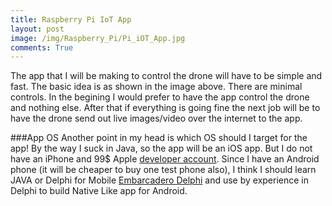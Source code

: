 ```yaml
---
title: Raspberry Pi IoT App
layout: post
image: /img/Raspberry_Pi/Pi_iOT_App.jpg
comments: True
---
```


<p> </p>
The app that I will be making to control the drone will have to be simple and fast. The basic idea is as shown in the image above.
There are minimal controls. 
In the begining I would prefer to have the app control the drone and nothing else. After that if everything is going fine the next 
job will be to have the drone send out live images/video over the internet to the app.

###App OS
Another point in my head is which OS should I target for the app!
By the way I suck in Java, so the app will be an iOS app. But I do not have an iPhone and 99$ Apple [developer account](http://developer.apple.com).
Since I have an Android phone (it will be cheaper to buy one test phone also), I think I should learn JAVA or Delphi for Mobile [Embarcadero Delphi](http://www.embarcadero.com/products/delphi)
and use by experience in Delphi to build Native Like app for Android.



